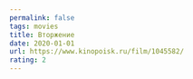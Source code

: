 ```yaml
---
permalink: false
tags: movies
title: Вторжение
date: 2020-01-01
url: https://www.kinopoisk.ru/film/1045582/
rating: 2
---
```

